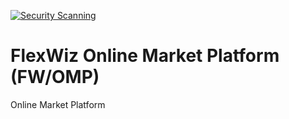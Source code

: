 [![Security Scanning](https://github.com/flexwiz/fw-omp/actions/workflows/trivy.yml/badge.svg)](https://github.com/flexwiz/fw-omp/actions/workflows/trivy.yml)

# FlexWiz Online Market Platform (FW/OMP)

Online Market Platform
